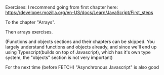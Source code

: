 
Exercises: I recommend going from first chapter here: 
https://developer.mozilla.org/en-US/docs/Learn/JavaScript/First_steps

To the chapter "Arrays".

Then arrays exercises.

(Functions and objects sections and their chapters can be skipped. You largely understand functions and objects already, and since we'll end up using Typescript(builds on top of Javascript), which has it's own type system, the "objects" section is not very important)

For the next time (before FETCH)
"Asynchronous Javascript" is also good